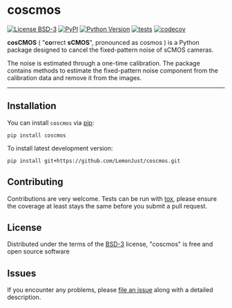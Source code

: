 # coscmos

[![License BSD-3](https://img.shields.io/pypi/l/coscmos.svg?color=green)](https://github.com/LemonJust/coscmos/raw/main/LICENSE)
[![PyPI](https://img.shields.io/pypi/v/coscmos.svg?color=green)](https://pypi.org/project/coscmos)
[![Python Version](https://img.shields.io/pypi/pyversions/coscmos.svg?color=green)](https://python.org)
[![tests](https://github.com/LemonJust/coscmos/workflows/tests/badge.svg)](https://github.com/LemonJust/coscmos/actions)
[![codecov](https://codecov.io/gh/LemonJust/coscmos/branch/main/graph/badge.svg)](https://codecov.io/gh/LemonJust/coscmos)

**cosCMOS** ( "**co**rrect **sCMOS**", pronounced as cosmos ) is a Python package designed to cancel the fixed-pattern noise of sCMOS cameras.

The noise is estimated through a one-time calibration. The package contains methods to estimate the fixed-pattern noise component from the calibration data and remove it from the images.

----------------------------------
## Installation

You can install `coscmos` via [pip]:

    pip install coscmos



To install latest development version:

    pip install git+https://github.com/LemonJust/coscmos.git

## Contributing

Contributions are very welcome. Tests can be run with [tox], please ensure
the coverage at least stays the same before you submit a pull request.

## License

Distributed under the terms of the [BSD-3] license,
"coscmos" is free and open source software

## Issues

If you encounter any problems, please [file an issue] along with a detailed description.

[napari]: https://github.com/napari/napari
[Cookiecutter]: https://github.com/audreyr/cookiecutter
[MIT]: http://opensource.org/licenses/MIT
[BSD-3]: http://opensource.org/licenses/BSD-3-Clause

[file an issue]: https://github.com/LemonJust/coscmos/issues

[tox]: https://tox.readthedocs.io/en/latest/
[pip]: https://pypi.org/project/pip/
[PyPI]: https://pypi.org/
